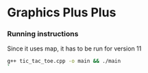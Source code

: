 # Graphics Plus Plus

### Running instructions

Since it uses map, it has to be run for version 11

```bash
g++ tic_tac_toe.cpp -o main && ./main
`
